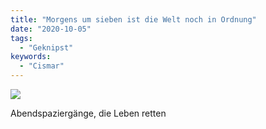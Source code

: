 ```yaml
---
title: "Morgens um sieben ist die Welt noch in Ordnung"
date: "2020-10-05"
tags:
  - "Geknipst"
keywords:
  - "Cismar"
---
```


![](/img/img_0241-1024x768.jpg)

Abendspaziergänge, die Leben retten
